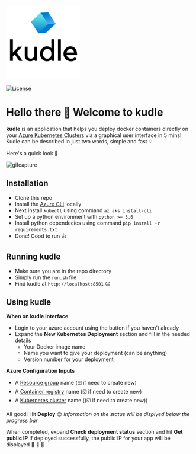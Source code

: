 <img src="images/logo2.png" alt="Projectlogo" width="200">

[![License](https://img.shields.io/badge/License-Apache%202.0-blue.svg)](https://github.com/miranthajayatilake/kudle/blob/main/LICENSE)

# Hello there :wave: Welcome to kudle 

**kudle** is an application that helps you deploy docker containers directly on your [Azure Kubernetes Clusters](https://docs.microsoft.com/en-us/azure/aks/intro-kubernetes) via a graphical user interface in 5 mins! Kudle can be described in just two words, simple and fast :bulb: 

Here's a quick look :eyes: 

<!-- ![](images/gif_capture.gif) -->
<img src="images/gif_capture.gif" alt="gifcapture" width="500">

## Installation

- Clone this repo
- Install the [Azure CLI](https://docs.microsoft.com/en-us/cli/azure/install-azure-cli) locally
- Next install `kubectl` using command `az aks install-cli`
- Set up a python environment with `python >= 3.6`
- Install python dependecies using command `pip install -r requirements.txt`
- Done! Good to run :thumbsup:

## Running kudle

- Make sure you are in the repo directory
- Simply run the `run.sh` file
- Find kudle at `http://localhost:8501` :relieved:

## Using kudle

**When on kudle Interface**

- Login to your azure account using the button if you haven't already
- Expand the **New Kubernetes Deployment** section and fill in the needed details
    - Your Docker image name 
    - Name you want to give your deployment (can be anything)
    - Version number for your deployment

**Azure Configuration Inputs**
- A [Resource group](https://docs.microsoft.com/en-us/azure/azure-resource-manager/management/manage-resource-groups-portal) name (:ballot_box_with_check: if need to create new)
- A [Container registry](https://docs.microsoft.com/en-us/azure/container-registry/container-registry-intro) name (:ballot_box_with_check: if need to create new)
- A [Kubernetes cluster](https://docs.microsoft.com/en-us/azure/aks/intro-kubernetes) name ((:ballot_box_with_check: if need to create new))

All good! Hit **Deploy** :relieved:
*Information on the status will be displyed below the progress bar*

When completed, expand **Check deployment status** section and hit **Get public IP**
If deployed successfully, the public IP for your app will be displayed :clap: :clap: :clap: